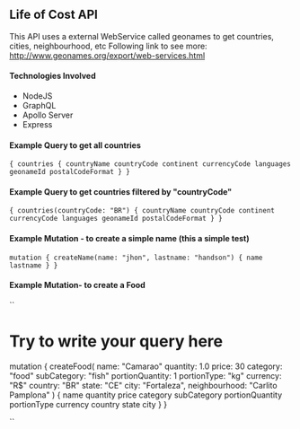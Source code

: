 ## Life of Cost API

This API uses a external WebService called geonames to get countries, cities, neighbourhood, etc
Following link to see more: http://www.geonames.org/export/web-services.html

#### Technologies Involved
* NodeJS
* GraphQL
* Apollo Server
* Express

#### Example Query to get all countries
``
{
  countries {
    countryName
    countryCode
    continent
    currencyCode
    languages
    geonameId
    postalCodeFormat
  }
}
``

#### Example Query to get countries filtered by "countryCode"
``
{
  countries(countryCode: "BR") {
    countryName
    countryCode
    continent
    currencyCode
    languages
    geonameId
    postalCodeFormat
  }
}
``

#### Example Mutation - to create a simple name (this a simple test)
``
mutation {
  createName(name: "jhon", lastname: "handson") {
    name
    lastname
  }
}
``

#### Example Mutation- to create a Food
``
# Try to write your query here
mutation {
  createFood(
    name: "Camarao"
    quantity: 1.0
    price: 30
    category: "food"
    subCategory: "fish"
    portionQuantity: 1
    portionType: "kg"
    currency: "R$"
    country: "BR"
    state: "CE"
    city: "Fortaleza",
    neighbourhood: "Carlito Pamplona"
  ) {
    name
    quantity
    price
    category
    subCategory
    portionQuantity
    portionType
    currency
    country
    state
    city
  }
}

``
